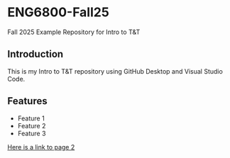 # ENG6800-Fall25
Fall 2025 Example Repository for Intro to T&T

## Introduction
This is my Intro to T&T repository using GitHub Desktop and Visual Studio Code.

## Features
- Feature 1
- Feature 2
- Feature 3 

[Here is a link to page 2](page2.md)
